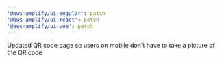 ```yaml
---
'@aws-amplify/ui-angular': patch
'@aws-amplify/ui-react': patch
'@aws-amplify/ui-vue': patch
---
```


Updated QR code page so users on mobile don't have to take a picture of the QR code
